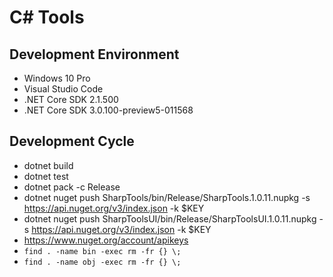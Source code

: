 
# C# Tools

## Development Environment

* Windows 10 Pro
* Visual Studio Code
* .NET Core SDK 2.1.500
* .NET Core SDK 3.0.100-preview5-011568

## Development Cycle

* dotnet build
* dotnet test
* dotnet pack -c Release
* dotnet nuget push SharpTools/bin/Release/SharpTools.1.0.11.nupkg -s https://api.nuget.org/v3/index.json -k $KEY
* dotnet nuget push SharpToolsUI/bin/Release/SharpToolsUI.1.0.11.nupkg -s https://api.nuget.org/v3/index.json -k $KEY
* https://www.nuget.org/account/apikeys
* ```find . -name bin -exec rm -fr {} \;```
* ```find . -name obj -exec rm -fr {} \;```
